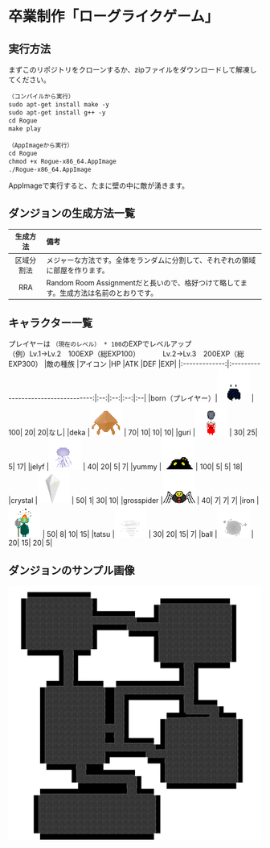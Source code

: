 # 卒業制作「ローグライクゲーム」

## 実行方法
まずこのリポジトリをクローンするか、zipファイルをダウンロードして解凍してください。
```
（コンパイルから実行）
sudo apt-get install make -y
sudo apt-get install g++ -y
cd Rogue
make play

（AppImageから実行）
cd Rogue
chmod +x Rogue-x86_64.AppImage
./Rogue-x86_64.AppImage
```
AppImageで実行すると、たまに壁の中に敵が湧きます。

## ダンジョンの生成方法一覧
|生成方法  |備考|
|:-------:|:--|
|区域分割法|メジャーな方法です。全体をランダムに分割して、それぞれの領域に部屋を作ります。|
|RRA      |Random Room Assignmentだと長いので、格好つけて略してます。生成方法は名前のとおりです。|

## キャラクター一覧
プレイヤーは ```（現在のレベル） * 100```のEXPでレベルアップ  
（例）Lv.1→Lv.2　100EXP（総EXP100）
　　　Lv.2→Lv.3　200EXP（総EXP300）
|敵の種族         |アイコン                               |HP  |ATK |DEF |EXP|
|:-------------:|:-----------------------------------:|:--:|:--:|:--:|:--|
|born（プレイヤー）|![born](sample/born.png)             | 100|  20|  20|なし|
|deka           |![deka](sample/deka.png)             |  70|  10|  10| 10|
|guri           |![guri](sample/guri.png)             |  30|  25|   5| 17|
|jelyf          |![jelyf](sample/jelyf.png)           |  40|  20|   5|  7|
|yummy          |![yummy](sample/yummy.png)           | 100|   5|   5| 18|
|crystal        |![crystal](sample/crystal.png)       |  50|   1|  30| 10|
|grosspider     |![grosspider](sample/grosspider.png) |  40|   7|   7|  7|
|iron           |![iron](sample/iron.png)             |  50|   8|  10| 15|
|tatsu          |![tatsu](sample/tatsu.png)           |  30|  20|  15|  7|
|ball           |![ball](sample/ball.png)             |  20|  15|  20|  5|

## ダンジョンのサンプル画像
![参考画像](sample/sample.png)
